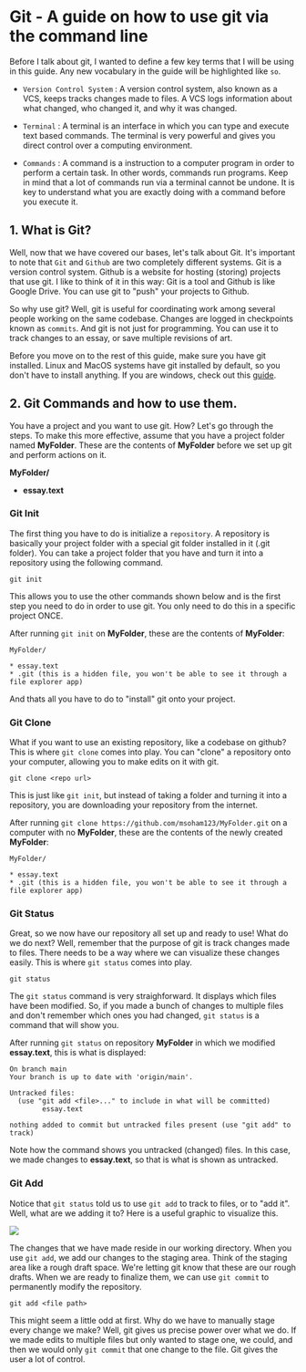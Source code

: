 # Git - A guide on how to use git via the command line

Before I talk about git, I wanted to define a few key terms that I will be using in this guide. Any new vocabulary in the guide will be highlighted like `so`.

* `Version Control System` : A version control system, also known as a VCS, keeps tracks changes made to files. A VCS logs information about what changed, who changed it, and why it was changed.

* `Terminal` : A terminal is an interface in which you can type and execute text based commands. The terminal is very powerful and gives you direct control over a computing environment. 

* `Commands` : A command is a instruction to a computer program in order to perform a certain task. In other words, commands run programs. Keep in mind that a lot of commands run via a terminal cannot be undone. It is key to understand what you are exactly doing with a command before you execute it. 

## 1. What is Git? 

Well, now that we have covered our bases, let's talk about Git. It's important to note that `Git` and `Github` are two completely different systems. Git is a version control system. Github is a website for hosting (storing) projects that use git. I like to think of it in this way: Git is a tool and Github is like Google Drive. You can use git to "push" your projects to Github. 

So why use git? Well, git is useful for coordinating work among several people working on the same codebase. Changes are logged in checkpoints known as `commits`. And git is not just for programming. You can use it to track changes to an essay, or save multiple revisions of art. 

Before you move on to the rest of this guide, make sure you have git installed. Linux and MacOS systems have git installed by default, so you don't have to install anything. If you are windows, check out this [guide](https://www.computerhope.com/issues/ch001927.htm#:~:text=By%20default%2C%20Git%20is%20installed,not%20include%20a%20Git%20command). 

## 2. Git Commands and how to use them.

You have a project and you want to use git. How? Let's go through the steps. To make this more effective, assume that you have a project folder named __MyFolder__. These are the contents of __MyFolder__ before we set up git and perform actions on it.

__MyFolder\/__

* __essay.text__


### Git Init

The first thing you have to do is initialize a `repository`. A repository is basically your project folder with a special git folder installed in it (.git folder). You can take a project folder that you have and turn it into a repository using the following command.

`git init`

This allows you to use the other commands shown below and is the first step you need to do in order to use git. You only need to do this in a specific project ONCE.

After running `git init` on __MyFolder__, these are the contents of __MyFolder__:

``` 
MyFolder/

* essay.text
* .git (this is a hidden file, you won't be able to see it through a file explorer app)
```

And thats all you have to do to "install" git onto your project. 

### Git Clone

What if you want to use an existing repository, like a codebase on github? This is where `git clone` comes into play. You can "clone" a repository onto your computer, allowing you to make edits on it with git.

`git clone <repo url>`

This is just like `git init`, but instead of taking a folder and turning it into a repository, you are downloading your repository from the internet.

After running `git clone https://github.com/msoham123/MyFolder.git` on a computer with no __MyFolder__, these are the contents of the newly created __MyFolder__:

``` 
MyFolder/

* essay.text
* .git (this is a hidden file, you won't be able to see it through a file explorer app)
```

### Git Status

Great, so we now have our repository all set up and ready to use! What do we do next? Well, remember that the purpose of git is track changes made to files. There needs to be a way where we can visualize these changes easily. This is where `git status` comes into play.

`git status`

The `git status` command is very straighforward. It displays which files have been modified. So, if you made a bunch of changes to multiple files and don't remember which ones you had changed, `git status` is a command that will show you.

After running `git status` on repository __MyFolder__ in which we modified __essay.text__, this is what is displayed:

```
On branch main
Your branch is up to date with 'origin/main'. 

Untracked files:
  (use "git add <file>..." to include in what will be committed)
        essay.text     

nothing added to commit but untracked files present (use "git add" to track)
```
 

Note how the command shows you untracked (changed) files. In this case, we made changes to __essay.text__, so that is what is shown as untracked.

### Git Add

Notice that `git status` told us to use `git add` to track to files, or to "add it". Well, what are we adding it to? Here is a useful graphic to visualize this.

<!-- ![](https://www.edureka.co/blog/wp-content/uploads/2016/11/Git-Architechture-Git-Tutorial-Edureka-2.png)
 -->
 
 ![](https://git-scm.com/figures/18333fig0106-tn.png)
 
 The changes that we have made reside in our working directory. When you use `git add`, we add our changes to the staging area. Think of the staging area like a rough draft space. We're letting git know that these are our rough drafts. When we are ready to finalize them, we can use `git commit` to permanently modify the repository. 
 
 `git add <file path>`
 
 This might seem a little odd at first. Why do we have to manually stage every change we make? Well, git gives us precise power over what we do. If we made edits to multiple files but only wanted to stage one, we could, and then we would only `git commit` that one change to the file. Git gives the user a lot of control.
 
 


